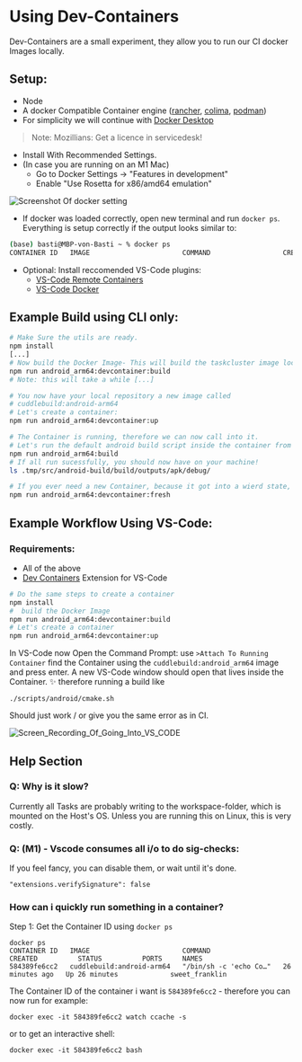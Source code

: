 # Using Dev-Containers 

Dev-Containers are a small experiment, they allow you to run our CI docker Images locally. 

## Setup: 
- Node
- A docker Compatible Container engine ([rancher](https://rancherdesktop.io/), [colima](https://github.com/abiosoft/colima), [podman](https://podman-desktop.io/))
- For simplicity we will continue with [Docker Desktop](https://www.docker.com/products/docker-desktop/)
> Note: Mozillians: Get a licence in servicedesk!
- Install With Recommended Settings. 
- (In case you are running on an M1 Mac)
  - Go to Docker Settings -> "Features in development" 
  - Enable "Use Rosetta for x86/amd64 emulation"

![Screenshot Of docker setting](https://user-images.githubusercontent.com/9611612/233135351-563d42bb-8d5c-44c2-acf4-61d04a6354d0.png)

- If docker was loaded correctly, open new terminal and run `docker ps`. Everything is setup correctly if the output looks similar to: 

```bash 
(base) basti@MBP-von-Basti ~ % docker ps
CONTAINER ID   IMAGE                       COMMAND                  CREATED       STATUS       PORTS     NAMES

```

- Optional: Install reccomended VS-Code plugins:
  - [VS-Code Remote Containers](https://marketplace.visualstudio.com/items?itemName=ms-vscode-remote.remote-containers)
  - [VS-Code Docker](https://marketplace.visualstudio.com/items?itemName=ms-azuretools.vscode-docker)

 

## Example Build using CLI only: 
```bash 
# Make Sure the utils are ready.
npm install
[...]
# Now build the Docker Image- This will build the taskcluster image locally. 
npm run android_arm64:devcontainer:build
# Note: this will take a while [...]

# You now have your local repository a new image called
# cuddlebuild:android-arm64 
# Let's create a container: 
npm run android_arm64:devcontainer:up

# The Container is running, therefore we can now call into it. 
# Let's run the default android build script inside the container from the terminal
npm run android_arm64:build
# If all run sucessfully, you should now have on your machine!
ls .tmp/src/android-build/build/outputs/apk/debug/

# If you ever need a new Container, because it got into a wierd state, just call:
npm run android_arm64:devcontainer:fresh
```


## Example Workflow Using VS-Code: 

### Requirements: 
- All of the above 
- [Dev Containers](https://marketplace.visualstudio.com/items?itemName=ms-vscode-remote.remote-containers) Extension for VS-Code 
```bash 
# Do the same steps to create a container
npm install
#  build the Docker Image
npm run android_arm64:devcontainer:build
# Let's create a container
npm run android_arm64:devcontainer:up
```
In VS-Code now Open the Command Prompt: use `>Attach To Running Container`
find the Container using the `cuddlebuild:android_arm64` image and press enter. 
A new VS-Code window should open that lives inside the Container. ✨
therefore running a build like 
```
./scripts/android/cmake.sh 
```
Should just work / or give you the same error as in CI. 

![Screen_Recording_Of_Going_Into_VS_CODE](https://user-images.githubusercontent.com/9611612/233138266-4dd49973-0474-44c3-84fc-060dc19716b3.gif)


## Help Section 
### Q: Why is it slow?
Currently all Tasks are probably writing to the workspace-folder, which is mounted on the Host's OS. Unless you are running this on Linux, this is very costly. 


### Q: (M1) - Vscode consumes all i/o to do sig-checks: 
If you feel fancy, you can disable them, or wait until it's done. 
```
"extensions.verifySignature": false
```

### How can i quickly run something in a container?
Step 1: 
Get the Container ID using `docker ps`
```
docker ps
CONTAINER ID   IMAGE                       COMMAND                  CREATED          STATUS          PORTS     NAMES
584389fe6cc2   cuddlebuild:android-arm64   "/bin/sh -c 'echo Co…"   26 minutes ago   Up 26 minutes             sweet_franklin
```

The Container ID of the container i want is `584389fe6cc2` - therefore you can now run for example:

```
docker exec -it 584389fe6cc2 watch ccache -s
```
or to get an interactive shell: 
```
docker exec -it 584389fe6cc2 bash
```